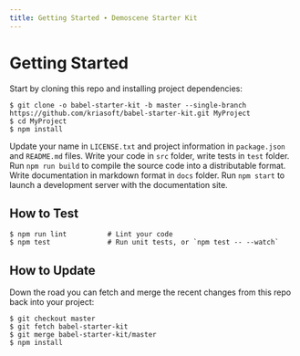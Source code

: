 ```yaml
---
title: Getting Started ∙ Demoscene Starter Kit
---
```


# Getting Started

Start by cloning this repo and installing project dependencies:

```shell
$ git clone -o babel-starter-kit -b master --single-branch https://github.com/kriasoft/babel-starter-kit.git MyProject
$ cd MyProject
$ npm install
```

Update your name in `LICENSE.txt` and project information in `package.json` and
`README.md` files. Write your code in `src` folder, write tests in `test`
folder. Run `npm run build` to compile the source code into a distributable
format. Write documentation in markdown format in `docs` folder. Run
`npm start` to launch a development server with the documentation site.

## How to Test

```shell
$ npm run lint          # Lint your code
$ npm test              # Run unit tests, or `npm test -- --watch`
```

## How to Update

Down the road you can fetch and merge the recent changes from this repo back
into your project:

```shell
$ git checkout master
$ git fetch babel-starter-kit
$ git merge babel-starter-kit/master
$ npm install
```
